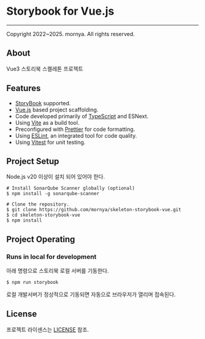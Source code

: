 # Storybook for Vue.js
___

Copyright 2022~2025. mornya. All rights reserved.

## About
Vue3 스토리북 스켈레톤 프로젝트

## Features
- [StoryBook](https://storybook.js.org/) supported.
- [Vue.js](https://vuejs.org/) based project scaffolding.
- Code developed primarily of [TypeScript](https://www.typescriptlang.org/) and ESNext.
- Using [Vite](https://vitejs.dev/) as a build tool.
- Preconfigured with [Prettier](https://prettier.io/) for code formatting.
- Using [ESLint](https://eslint.org/), an integrated tool for code quality.
- Using [Vitest](https://vitest.dev/) for unit testing.

## Project Setup
Node.js v20 이상이 설치 되어 있어야 한다.
```shell
# Install SonarQube Scanner globally (optional)
$ npm install -g sonarqube-scanner

# Clone the repository.
$ git clone https://github.com/mornya/skeleton-storybook-vue.git
$ cd skeleton-storybook-vue
$ npm install
```

## Project Operating

### Runs in local for development
아래 명령으로 스토리북 로컬 서버를 기동한다.
```shell
$ npm run storybook
```
로컬 개발서버가 정상적으로 기동되면 자동으로 브라우저가 열리며 접속된다.

## License
프로젝트 라이센스는 [LICENSE](https://mornya.github.io/documents/LICENSE-MIT) 참조.
